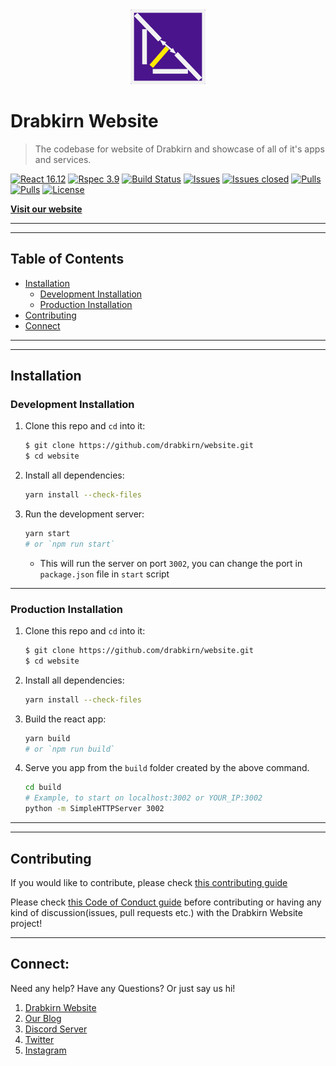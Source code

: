 <div align="center">
  <img src="https://github.com/drabkirn/website/raw/master/drabkirn-logo-120x120.png"/>
</div>

# Drabkirn Website

> The codebase for website of Drabkirn and showcase of all of it's apps and services.

<!-- Add language, main frameworks used from shields.io. Example -->
[![React 16.12](https://img.shields.io/badge/React-v16.12-blue.svg)](https://reactjs.org/docs)
[![Rspec 3.9](https://img.shields.io/badge/RSpec-v3.9-red.svg)](http://rspec.info/)
[![Build Status](https://travis-ci.org/drabkirn/website.svg?branch=master)](https://travis-ci.org/drabkirn/website)
[![Issues](https://img.shields.io/github/issues/drabkirn/website.svg)](https://github.com/drabkirn/website/issues)
[![Issues closed](https://img.shields.io/github/issues-closed/drabkirn/website.svg)](https://github.com/drabkirn/website/issues)
[![Pulls](https://img.shields.io/github/issues-pr/drabkirn/website.svg)](https://github.com/drabkirn/website/pulls)
[![Pulls](https://img.shields.io/github/issues-pr-closed/drabkirn/website.svg)](https://github.com/drabkirn/website/pulls)
[![License](https://img.shields.io/github/license/drabkirn/website.svg)](https://choosealicense.com/licenses/agpl-3.0/)

**[Visit our website](https://drabkirn.cdadityang.xyz)**

-----
-----

## Table of Contents
- [Installation](#installation)
  - [Development Installation](#development-installation)
  - [Production Installation](#production-installation)
- [Contributing](#contributing)
- [Connect](#connect)

-----
-----

## Installation
### Development Installation
1. Clone this repo and `cd` into it:
    ```bash
    $ git clone https://github.com/drabkirn/website.git
    $ cd website
    ```

2. Install all dependencies:
    ```bash
    yarn install --check-files
    ```

3. Run the development server:
    ```bash
    yarn start
    # or `npm run start`
    ```
    - This will run the server on port `3002`, you can change the port in `package.json` file in `start` script

-----

### Production Installation
1. Clone this repo and `cd` into it:
    ```bash
    $ git clone https://github.com/drabkirn/website.git
    $ cd website
    ```

2. Install all dependencies:
    ```bash
    yarn install --check-files
    ```

3. Build the react app:
    ```bash
    yarn build
    # or `npm run build`
    ```

4. Serve you app from the `build` folder created by the above command.
    ```bash
    cd build
    # Example, to start on localhost:3002 or YOUR_IP:3002
    python -m SimpleHTTPServer 3002
    ```

-----
-----

## Contributing
If you would like to contribute, please check [this contributing guide](https://github.com/drabkirn/website/blob/master/CONTRIBUTING.md)

Please check [this Code of Conduct guide](https://github.com/drabkirn/website/blob/master/CODE_OF_CONDUCT.md) before contributing or having any kind of discussion(issues, pull requests etc.) with the Drabkirn Website project!

-----

## Connect:
Need any help? Have any Questions? Or just say us hi!

1. [Drabkirn Website](https://go.cdadityang.xyz/drab)
2. [Our Blog](https://go.cdadityang.xyz/blog)
3. [Discord Server](https://go.cdadityang.xyz/discord)
4. [Twitter](https://go.cdadityang.xyz/DtwtK)
5. [Instagram](https://go.cdadityang.xyz/DinsK)